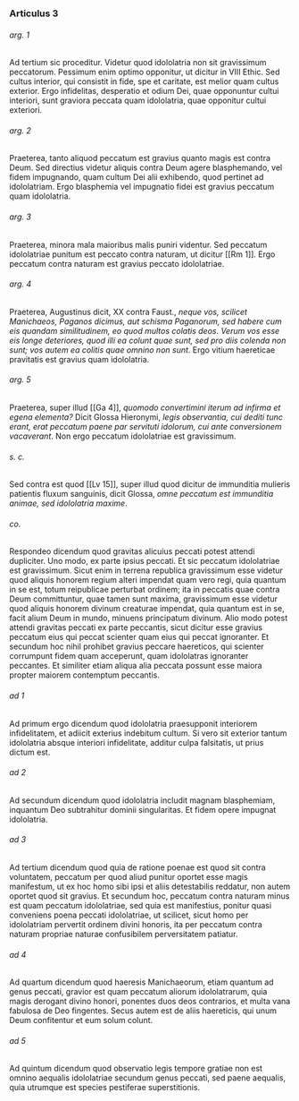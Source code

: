 ### Articulus 3

###### arg. 1
Ad tertium sic proceditur. Videtur quod idololatria non sit gravissimum peccatorum. Pessimum enim optimo opponitur, ut dicitur in VIII Ethic. Sed cultus interior, qui consistit in fide, spe et caritate, est melior quam cultus exterior. Ergo infidelitas, desperatio et odium Dei, quae opponuntur cultui interiori, sunt graviora peccata quam idololatria, quae opponitur cultui exteriori.

###### arg. 2
Praeterea, tanto aliquod peccatum est gravius quanto magis est contra Deum. Sed directius videtur aliquis contra Deum agere blasphemando, vel fidem impugnando, quam cultum Dei alii exhibendo, quod pertinet ad idololatriam. Ergo blasphemia vel impugnatio fidei est gravius peccatum quam idololatria.

###### arg. 3
Praeterea, minora mala maioribus malis puniri videntur. Sed peccatum idololatriae punitum est peccato contra naturam, ut dicitur [[Rm 1]]. Ergo peccatum contra naturam est gravius peccato idololatriae.

###### arg. 4
Praeterea, Augustinus dicit, XX contra Faust., *neque vos, scilicet Manichaeos, Paganos dicimus, aut schisma Paganorum, sed habere cum eis quandam similitudinem, eo quod multos colatis deos. Verum vos esse eis longe deteriores, quod illi ea colunt quae sunt, sed pro diis colenda non sunt; vos autem ea colitis quae omnino non sunt*. Ergo vitium haereticae pravitatis est gravius quam idololatria.

###### arg. 5
Praeterea, super illud [[Ga 4]], *quomodo convertimini iterum ad infirma et egena elementa?* Dicit Glossa Hieronymi, *legis observantia, cui dediti tunc erant, erat peccatum paene par servituti idolorum, cui ante conversionem vacaverant*. Non ergo peccatum idololatriae est gravissimum.

###### s. c.
Sed contra est quod [[Lv 15]], super illud quod dicitur de immunditia mulieris patientis fluxum sanguinis, dicit Glossa, *omne peccatum est immunditia animae, sed idololatria maxime*.

###### co.
Respondeo dicendum quod gravitas alicuius peccati potest attendi dupliciter. Uno modo, ex parte ipsius peccati. Et sic peccatum idololatriae est gravissimum. Sicut enim in terrena republica gravissimum esse videtur quod aliquis honorem regium alteri impendat quam vero regi, quia quantum in se est, totum reipublicae perturbat ordinem; ita in peccatis quae contra Deum committuntur, quae tamen sunt maxima, gravissimum esse videtur quod aliquis honorem divinum creaturae impendat, quia quantum est in se, facit alium Deum in mundo, minuens principatum divinum. Alio modo potest attendi gravitas peccati ex parte peccantis, sicut dicitur esse gravius peccatum eius qui peccat scienter quam eius qui peccat ignoranter. Et secundum hoc nihil prohibet gravius peccare haereticos, qui scienter corrumpunt fidem quam acceperunt, quam idololatras ignoranter peccantes. Et similiter etiam aliqua alia peccata possunt esse maiora propter maiorem contemptum peccantis.

###### ad 1
Ad primum ergo dicendum quod idololatria praesupponit interiorem infidelitatem, et adiicit exterius indebitum cultum. Si vero sit exterior tantum idololatria absque interiori infidelitate, additur culpa falsitatis, ut prius dictum est.

###### ad 2
Ad secundum dicendum quod idololatria includit magnam blasphemiam, inquantum Deo subtrahitur dominii singularitas. Et fidem opere impugnat idololatria.

###### ad 3
Ad tertium dicendum quod quia de ratione poenae est quod sit contra voluntatem, peccatum per quod aliud punitur oportet esse magis manifestum, ut ex hoc homo sibi ipsi et aliis detestabilis reddatur, non autem oportet quod sit gravius. Et secundum hoc, peccatum contra naturam minus est quam peccatum idololatriae, sed quia est manifestius, ponitur quasi conveniens poena peccati idololatriae, ut scilicet, sicut homo per idololatriam pervertit ordinem divini honoris, ita per peccatum contra naturam propriae naturae confusibilem perversitatem patiatur.

###### ad 4
Ad quartum dicendum quod haeresis Manichaeorum, etiam quantum ad genus peccati, gravior est quam peccatum aliorum idololatrarum, quia magis derogant divino honori, ponentes duos deos contrarios, et multa vana fabulosa de Deo fingentes. Secus autem est de aliis haereticis, qui unum Deum confitentur et eum solum colunt.

###### ad 5
Ad quintum dicendum quod observatio legis tempore gratiae non est omnino aequalis idololatriae secundum genus peccati, sed paene aequalis, quia utrumque est species pestiferae superstitionis.

